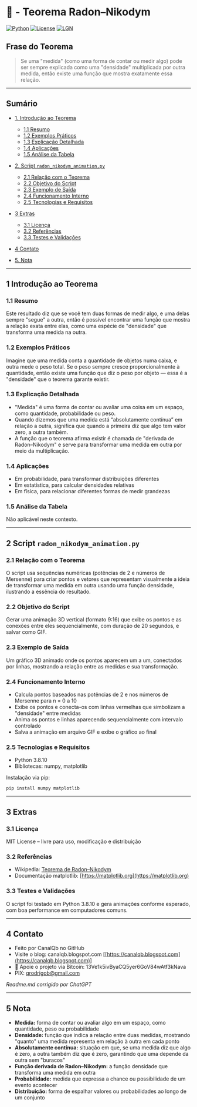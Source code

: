 # 📐 - Teorema Radon–Nikodym

[![Python](https://img.shields.io/badge/Python-3.7%2B-blue.svg)](https://www.python.org/)
[![License](https://img.shields.io/badge/license-MIT-green)](LICENSE)
[![LGN](https://img.shields.io/badge/Teorema-Radon%E2%80%93Nikodym-ff69b4.svg)](https://pt.wikipedia.org/wiki/Teorema_de_Radon%E2%80%93Nikodym)

## Frase do Teorema

> Se uma "medida" (como uma forma de contar ou medir algo) pode ser sempre explicada como uma "densidade" multiplicada por outra medida, então existe uma função que mostra exatamente essa relação.

---

## Sumário

* [1. Introdução ao Teorema](#1-introdução-ao-teorema)

  * [1.1 Resumo](#11-resumo)
  * [1.2 Exemplos Práticos](#12-exemplos-práticos)
  * [1.3 Explicação Detalhada](#13-explicação-detalhada)
  * [1.4 Aplicações](#14-aplicações)
  * [1.5 Análise da Tabela](#15-análise-da-tabela)

* [2. Script `radon_nikodym_animation.py`](#2-script-radon_nikodym_animationpy)

  * [2.1 Relação com o Teorema](#21-relação-com-o-teorema)
  * [2.2 Objetivo do Script](#22-objetivo-do-script)
  * [2.3 Exemplo de Saída](#23-exemplo-de-saída)
  * [2.4 Funcionamento Interno](#24-funcionamento-interno)
  * [2.5 Tecnologias e Requisitos](#25-tecnologias-e-requisitos)

* [3 Extras](#3-extras)

  * [3.1 Licença](#31-licença)
  * [3.2 Referências](#32-referências)
  * [3.3 Testes e Validações](#33-testes-e-validações)

* [4 Contato](#4-contato)

* [5. Nota](#5-nota)

---

## 1 Introdução ao Teorema

### 1.1 Resumo

Este resultado diz que se você tem duas formas de medir algo, e uma delas sempre "segue" a outra, então é possível encontrar uma função que mostra a relação exata entre elas, como uma espécie de "densidade" que transforma uma medida na outra.

### 1.2 Exemplos Práticos

Imagine que uma medida conta a quantidade de objetos numa caixa, e outra mede o peso total. Se o peso sempre cresce proporcionalmente à quantidade, então existe uma função que diz o peso por objeto — essa é a "densidade" que o teorema garante existir.

### 1.3 Explicação Detalhada

* "Medida" é uma forma de contar ou avaliar uma coisa em um espaço, como quantidade, probabilidade ou peso.
* Quando dizemos que uma medida está “absolutamente contínua” em relação a outra, significa que quando a primeira diz que algo tem valor zero, a outra também.
* A função que o teorema afirma existir é chamada de "derivada de Radon–Nikodym" e serve para transformar uma medida em outra por meio da multiplicação.

### 1.4 Aplicações

* Em probabilidade, para transformar distribuições diferentes
* Em estatística, para calcular densidades relativas
* Em física, para relacionar diferentes formas de medir grandezas

### 1.5 Análise da Tabela

Não aplicável neste contexto.

---

## 2 Script `radon_nikodym_animation.py`

### 2.1 Relação com o Teorema

O script usa sequências numéricas (potências de 2 e números de Mersenne) para criar pontos e vetores que representam visualmente a ideia de transformar uma medida em outra usando uma função densidade, ilustrando a essência do resultado.

### 2.2 Objetivo do Script

Gerar uma animação 3D vertical (formato 9:16) que exibe os pontos e as conexões entre eles sequencialmente, com duração de 20 segundos, e salvar como GIF.

### 2.3 Exemplo de Saída

Um gráfico 3D animado onde os pontos aparecem um a um, conectados por linhas, mostrando a relação entre as medidas e sua transformação.

### 2.4 Funcionamento Interno

* Calcula pontos baseados nas potências de 2 e nos números de Mersenne para n = 0 a 10
* Exibe os pontos e conecta-os com linhas vermelhas que simbolizam a "densidade" entre medidas
* Anima os pontos e linhas aparecendo sequencialmente com intervalo controlado
* Salva a animação em arquivo GIF e exibe o gráfico ao final

### 2.5 Tecnologias e Requisitos

* Python 3.8.10
* Bibliotecas: numpy, matplotlib

Instalação via pip:

```
pip install numpy matplotlib
```

---

## 3 Extras

### 3.1 Licença

MIT License – livre para uso, modificação e distribuição

### 3.2 Referências

* Wikipedia: [Teorema de Radon–Nikodym](https://pt.wikipedia.org/wiki/Teorema_de_Radon%E2%80%93Nikodym)
* Documentação matplotlib: [https://matplotlib.org](https://matplotlib.org)

### 3.3 Testes e Validações

O script foi testado em Python 3.8.10 e gera animações conforme esperado, com boa performance em computadores comuns.

---

## 4 Contato

* Feito por CanalQb no GitHub
* Visite o blog: canalqb.blogspot.com \[[https://canalqb.blogspot.com](https://canalqb.blogspot.com)]
* 💸 Apoie o projeto via Bitcoin: 13Ve1k5ivByaCQ5yer6GoV84wAtf3kNava
* PIX: [qrodrigob@gmail.com](mailto:qrodrigob@gmail.com)

*Readme.md corrigido por ChatGPT*

---

## 5 Nota

* **Medida:** forma de contar ou avaliar algo em um espaço, como quantidade, peso ou probabilidade
* **Densidade:** função que indica a relação entre duas medidas, mostrando "quanto" uma medida representa em relação à outra em cada ponto
* **Absolutamente contínua:** situação em que, se uma medida diz que algo é zero, a outra também diz que é zero, garantindo que uma depende da outra sem "buracos"
* **Função derivada de Radon–Nikodym:** a função densidade que transforma uma medida em outra
* **Probabilidade:** medida que expressa a chance ou possibilidade de um evento acontecer
* **Distribuição:** forma de espalhar valores ou probabilidades ao longo de um conjunto
